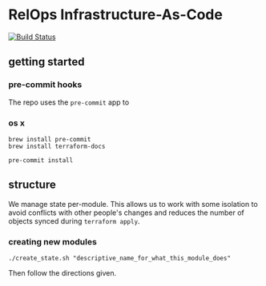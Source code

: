 # RelOps Infrastructure-As-Code
[![Build Status](https://travis-ci.com/mozilla-platform-ops/relops_infra_as_code.svg?branch=master)](https://travis-ci.com/mozilla-platform-ops/relops_infra_as_code)

<!-- BEGINNING OF PRE-COMMIT-TERRAFORM DOCS HOOK -->

<!-- END OF PRE-COMMIT-TERRAFORM DOCS HOOK -->

## getting started

### pre-commit hooks

The repo uses the `pre-commit` app to

### os x

```
brew install pre-commit
brew install terraform-docs

pre-commit install
```

## structure

We manage state per-module. This allows us to work with some isolation to avoid
conflicts with other people's changes and reduces the number of objects synced
during `terraform apply`.

### creating new modules

```
./create_state.sh "descriptive_name_for_what_this_module_does"
```

Then follow the directions given.

